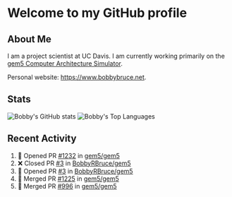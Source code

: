 # Welcome to my GitHub profile

## About Me

I am a project scientist at UC Davis. I am currently working primarily on the [gem5 Computer Architecture Simulator](https://github.com/gem5).

Personal website: <https://www.bobbybruce.net>.

## Stats

![Bobby's GitHub stats](https://github-readme-stats.vercel.app/api?username=bobbyrbruce&show_icons=true&theme=responsive&include_all_commits=true&count_private=true&show=reviews&disable_animations=true)
![Bobby's Top Languages ](https://github-readme-stats.vercel.app/api/top-langs/?username=bobbyrbruce&layout=compact&theme=responsive&count_private=true&langs_count=10&disable_animations=true)

## Recent Activity

<!--START_SECTION:activity-->
1. 💪 Opened PR [#1232](https://github.com/gem5/gem5/pull/1232) in [gem5/gem5](https://github.com/gem5/gem5)
2. ❌ Closed PR [#3](https://github.com/BobbyRBruce/gem5/pull/3) in [BobbyRBruce/gem5](https://github.com/BobbyRBruce/gem5)
3. 💪 Opened PR [#3](https://github.com/BobbyRBruce/gem5/pull/3) in [BobbyRBruce/gem5](https://github.com/BobbyRBruce/gem5)
4. 🎉 Merged PR [#1225](https://github.com/gem5/gem5/pull/1225) in [gem5/gem5](https://github.com/gem5/gem5)
5. 🎉 Merged PR [#996](https://github.com/gem5/gem5/pull/996) in [gem5/gem5](https://github.com/gem5/gem5)
<!--END_SECTION:activity-->
